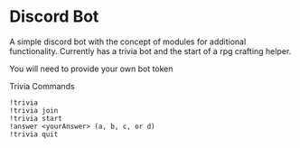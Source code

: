 ﻿# Discord Bot

A simple discord bot with the concept of modules for additional functionality.
Currently has a trivia bot and the start of a rpg crafting helper.

You will need to provide your own bot token

Trivia Commands
```
!trivia
!trivia join
!trivia start
!answer <yourAnswer> (a, b, c, or d)
!trivia quit
```


